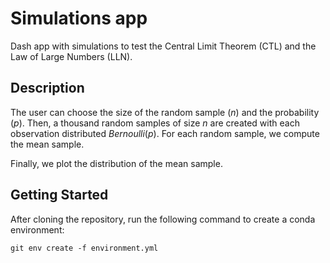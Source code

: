 # Simulations app

Dash app with simulations to test the Central Limit Theorem (CTL) and the Law of Large Numbers (LLN).

## Description

The user can choose the size of the random sample ($n$) and the probability ($p$). Then, a thousand random samples of size $n$ are created with each observation distributed $Bernoulli(p)$. For each random sample, we compute the mean sample. 

Finally, we plot the distribution of the mean sample.

## Getting Started

After cloning the repository, run the following command to create a conda environment:
```shell
git env create -f environment.yml
```
